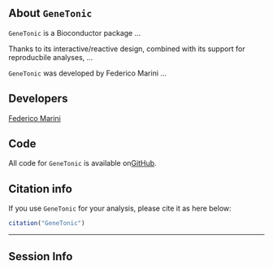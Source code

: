 ## About `GeneTonic`

`GeneTonic` is a Bioconductor package ...

Thanks to its interactive/reactive design, combined with its support for reproducbile analyses, ...

`GeneTonic` was developed by Federico Marini ...


## Developers

<a href="mailto:mailto:marinif@uni-mainz.de?subject=[ideal_feedback]" class="btn btn-primary">Federico Marini</a>

## Code

All code for `GeneTonic` is available on<a href="https://github.com/federicomarini/GeneTonic" target="_blank">GitHub</a>.


## Citation info

If you use `GeneTonic` for your analysis, please cite it as here below:

```r
citation("GeneTonic")
```

<hr/>

## Session Info
